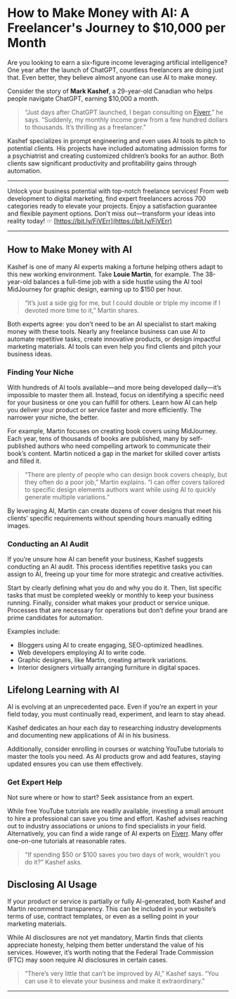 # How to Make Money with AI: A Freelancer's Journey to $10,000 per Month

Are you looking to earn a six-figure income leveraging artificial intelligence? One year after the launch of ChatGPT, countless freelancers are doing just that. Even better, they believe almost anyone can use AI to make money.

Consider the story of **Mark Kashef**, a 29-year-old Canadian who helps people navigate ChatGPT, earning $10,000 a month.

> “Just days after ChatGPT launched, I began consulting on [Fiverr](https://bit.ly/FiVErr),” he says. “Suddenly, my monthly income grew from a few hundred dollars to thousands. It’s thrilling as a freelancer.”

Kashef specializes in prompt engineering and even uses AI tools to pitch to potential clients. His projects have included automating admission forms for a psychiatrist and creating customized children’s books for an author. Both clients saw significant productivity and profitability gains through automation.

---

Unlock your business potential with top-notch freelance services! From web development to digital marketing, find expert freelancers across 700 categories ready to elevate your projects. Enjoy a satisfaction guarantee and flexible payment options. Don't miss out—transform your ideas into reality today! ☞ [https://bit.ly/FiVErr](https://bit.ly/FiVErr)

---

## How to Make Money with AI

Kashef is one of many AI experts making a fortune helping others adapt to this new working environment. Take **Louie Martin**, for example. The 38-year-old balances a full-time job with a side hustle using the AI tool MidJourney for graphic design, earning up to $150 per hour.

> “It’s just a side gig for me, but I could double or triple my income if I devoted more time to it,” Martin shares.

Both experts agree: you don’t need to be an AI specialist to start making money with these tools. Nearly any freelance business can use AI to automate repetitive tasks, create innovative products, or design impactful marketing materials. AI tools can even help you find clients and pitch your business ideas.

### Finding Your Niche

With hundreds of AI tools available—and more being developed daily—it’s impossible to master them all. Instead, focus on identifying a specific need for your business or one you can fulfill for others. Learn how AI can help you deliver your product or service faster and more efficiently. The narrower your niche, the better.

For example, Martin focuses on creating book covers using MidJourney. Each year, tens of thousands of books are published, many by self-published authors who need compelling artwork to communicate their book’s content. Martin noticed a gap in the market for skilled cover artists and filled it.

> “There are plenty of people who can design book covers cheaply, but they often do a poor job,” Martin explains. “I can offer covers tailored to specific design elements authors want while using AI to quickly generate multiple variations.”

By leveraging AI, Martin can create dozens of cover designs that meet his clients’ specific requirements without spending hours manually editing images.

### Conducting an AI Audit

If you’re unsure how AI can benefit your business, Kashef suggests conducting an AI audit. This process identifies repetitive tasks you can assign to AI, freeing up your time for more strategic and creative activities.

Start by clearly defining what you do and why you do it. Then, list specific tasks that must be completed weekly or monthly to keep your business running. Finally, consider what makes your product or service unique. Processes that are necessary for operations but don’t define your brand are prime candidates for automation.

Examples include:
- Bloggers using AI to create engaging, SEO-optimized headlines.
- Web developers employing AI to write code.
- Graphic designers, like Martin, creating artwork variations.
- Interior designers virtually arranging furniture in digital spaces.

## Lifelong Learning with AI

AI is evolving at an unprecedented pace. Even if you’re an expert in your field today, you must continually read, experiment, and learn to stay ahead.

Kashef dedicates an hour each day to researching industry developments and documenting new applications of AI in his business.

Additionally, consider enrolling in courses or watching YouTube tutorials to master the tools you need. As AI products grow and add features, staying updated ensures you can use them effectively.

### Get Expert Help

Not sure where or how to start? Seek assistance from an expert.

While free YouTube tutorials are readily available, investing a small amount to hire a professional can save you time and effort. Kashef advises reaching out to industry associations or unions to find specialists in your field. Alternatively, you can find a wide range of AI experts on [Fiverr](https://bit.ly/FiVErr). Many offer one-on-one tutorials at reasonable rates.

> “If spending $50 or $100 saves you two days of work, wouldn’t you do it?” Kashef asks.

## Disclosing AI Usage

If your product or service is partially or fully AI-generated, both Kashef and Martin recommend transparency. This can be included in your website’s terms of use, contract templates, or even as a selling point in your marketing materials.

While AI disclosures are not yet mandatory, Martin finds that clients appreciate honesty, helping them better understand the value of his services. However, it’s worth noting that the Federal Trade Commission (FTC) may soon require AI disclosures in certain cases.

> “There’s very little that can’t be improved by AI,” Kashef says. “You can use it to elevate your business and make it extraordinary.”

---
